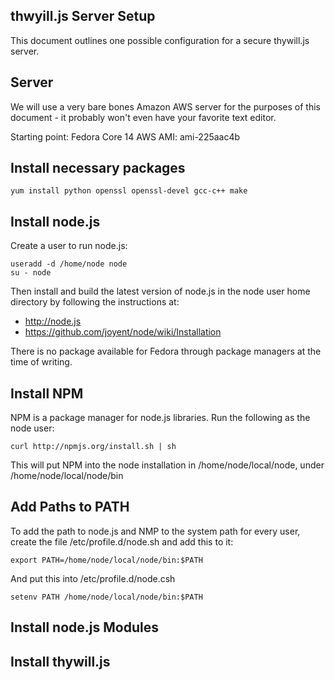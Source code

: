 thwyill.js Server Setup
-----------------------

This document outlines one possible configuration for a secure thywill.js server.

Server
------

We will use a very bare bones Amazon AWS server for the purposes of this document - it probably won't even have your favorite text editor.

Starting point: Fedora Core 14
AWS AMI: ami-225aac4b

Install necessary packages
--------------------------

    yum install python openssl openssl-devel gcc-c++ make

Install node.js
---------------

Create a user to run node.js:

    useradd -d /home/node node
    su - node

Then install and build the latest version of node.js in the node user home directory by following the instructions at:

  * http://node.js
  * https://github.com/joyent/node/wiki/Installation

There is no package available for Fedora through package managers at the time of writing.

Install NPM
-----------

NPM is a package manager for node.js libraries. Run the following as the node user:

    curl http://npmjs.org/install.sh | sh

This will put NPM into the node installation in /home/node/local/node, under /home/node/local/node/bin 

Add Paths to PATH
-----------------

To add the path to node.js and NMP to the system path for every user, create the file /etc/profile.d/node.sh and add this to it:

    export PATH=/home/node/local/node/bin:$PATH

And put this into /etc/profile.d/node.csh

    setenv PATH /home/node/local/node/bin:$PATH


Install node.js Modules
-----------------------



Install thywill.js
------------------











